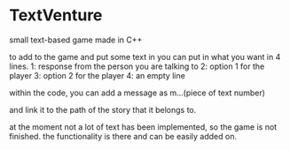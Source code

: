 # TextVenture

small text-based game made in C++

to add to the game and put some text in you can put in what you want in 4 lines.
1: response from the person you are talking to
2: option 1 for the player
3: option 2 for the player
4: an empty line

within the code, you can add a message as m...(piece of text number)

and link it to the path of the story that it belongs to. 

at the moment not a lot of text has been implemented, so the game is not finished.
the functionality is there and can be easily added on. 
